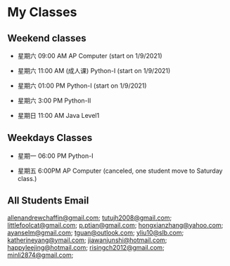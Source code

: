 # My Classes

## Weekend classes
* 星期六 09:00 AM AP Computer (start on 1/9/2021)
* 星期六 11:00 AM (成人课) Python-I (start on 1/9/2021)
* 星期六 01:00 PM Python-I (start on 1/9/2021)
* 星期六 3:00 PM Python-II

* 星期日 11:00 AM Java Level1

## Weekdays Classes
* 星期一 06:00 PM Python-I

* 星期五 6:00PM AP Computer (canceled, one student move to Saturday class.)


## All Students Email

allenandrewchaffin@gmail.com;
tutujh2008@gmail.com;
littlefoolcat@gmail.com;
p.ptian@gmail.com;
hongxianzhang@yahoo.com;
ayanselm@gmail.com;
tguan@outlook.com;
yliu10@slb.com;
katherineyang@ymail.com;
jiawanjunshi@hotmail.com;
happyleejing@hotmail.com;
risingch2012@gmail.com;
minli2874@gmail.com;
